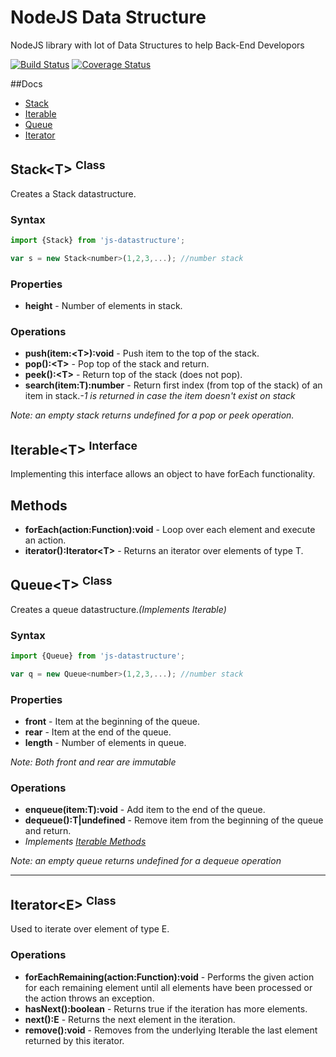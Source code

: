 # NodeJS Data Structure

NodeJS library with lot of Data Structures to help Back-End Developors

[![Build Status](https://travis-ci.org/ArjunAtlast/js-datastructure.svg?branch=master)](https://travis-ci.org/ArjunAtlast/js-datastructure)
[![Coverage Status](https://coveralls.io/repos/github/ArjunAtlast/js-datastructure/badge.svg?branch=master)](https://coveralls.io/github/ArjunAtlast/js-datastructure?branch=master)

##Docs

* [Stack](#stackt-class)
* [Iterable](#iterablet-interface)
* [Queue](#queuet-class)
* [Iterator](#iteratore-class)

## Stack\<T\> <sup>Class</sup>

Creates a Stack datastructure.

### Syntax

```javascript
import {Stack} from 'js-datastructure';

var s = new Stack<number>(1,2,3,...); //number stack
```

### Properties

* **height**  - Number of elements in stack.

### Operations

* **push(item:\<T\>):void**   - Push item to the top of the stack.
* **pop():\<T\>**             - Pop top of the stack and return.
* **peek():\<T\>**            - Return top of the stack (does not pop).
* **search(item:T):number** - Return first index (from top of the stack) of an item in stack.*-1 is returned in case the item doesn't exist on stack*

*Note: an empty stack returns undefined for a pop or peek operation.*

## Iterable\<T\> <sup>Interface</sup>

Implementing this interface allows an object to have forEach functionality.

## Methods

* **forEach(action:Function):void** - Loop over each element and execute an action.
* **iterator():Iterator\<T\>**        - Returns an iterator over elements of type T.

## Queue\<T\> <sup>Class</sup>

Creates a queue datastructure.*(Implements Iterable)*

### Syntax
```javascript
import {Queue} from 'js-datastructure';

var q = new Queue<number>(1,2,3,...); //number stack
```

### Properties

* **front**   - Item at the beginning of the queue.
* **rear**    - Item at the end of the queue.
* **length**  - Number of elements in queue.

*Note: Both front and rear are immutable*

### Operations

* **enqueue(item:T):void**  - Add item to the end of the queue.
* **dequeue():T|undefined** - Remove item from the beginning of the queue and return.
* *Implements [Iterable Methods](#iterable)*

*Note: an empty queue returns undefined for a dequeue operation*

---
## Iterator\<E\> <sup>Class</sup>

Used to iterate over element of type E.

### Operations

* **forEachRemaining(action:Function):void** - Performs the given action for each remaining element until all elements have been processed or the action throws an exception.
* **hasNext():boolean**      - Returns true if the iteration has more elements.
* **next():E**               - Returns the next element in the iteration.
* **remove():void**          - Removes from the underlying Iterable the last element returned by this iterator.

